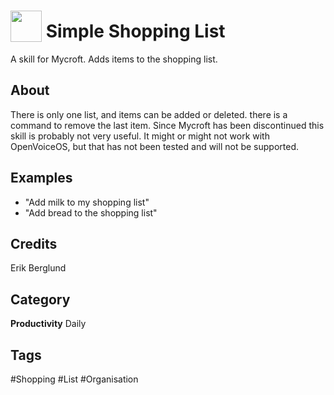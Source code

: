 # <img src="https://raw.githack.com/FortAwesome/Font-Awesome/master/svgs/solid/shopping-basket.svg" card_color="#22A7F0" width="50" height="50" style="vertical-align:bottom"/> Simple Shopping List
A skill for Mycroft. Adds items to the shopping list.

## About
There is only one list, and items can be added or deleted. there is a command to remove the last item.
Since Mycroft has been discontinued this skill is probably not very useful. It might or might not work with OpenVoiceOS, but that has not been tested and will not be supported.

## Examples
* "Add milk to my shopping list"
* "Add bread to the shopping list"

## Credits
Erik Berglund

## Category
**Productivity**
Daily

## Tags
#Shopping
#List
#Organisation

